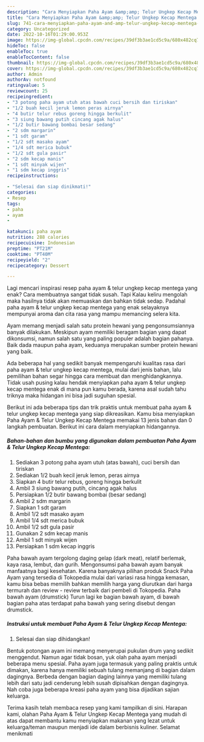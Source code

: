 ```yaml
---
description: "Cara Menyiapkan Paha Ayam &amp;amp; Telur Ungkep Kecap Mentega Menu Buka Puas"
title: "Cara Menyiapkan Paha Ayam &amp;amp; Telur Ungkep Kecap Mentega Menu Buka Puas"
slug: 741-cara-menyiapkan-paha-ayam-and-amp-telur-ungkep-kecap-mentega-menu-buka-puas
category: Uncategorized
date: 2022-10-16T01:29:00.953Z
image: https://img-global.cpcdn.com/recipes/39df3b3ae1cd5c9a/680x482cq70/paha-ayam-telur-ungkep-kecap-mentega-foto-resep-utama.jpg
hideToc: false
enableToc: true
enableTocContent: false
thumbnail: https://img-global.cpcdn.com/recipes/39df3b3ae1cd5c9a/680x482cq70/paha-ayam-telur-ungkep-kecap-mentega-foto-resep-utama.jpg
cover: https://img-global.cpcdn.com/recipes/39df3b3ae1cd5c9a/680x482cq70/paha-ayam-telur-ungkep-kecap-mentega-foto-resep-utama.jpg
author: Admin
authorAv: notfound
ratingvalue: 5
reviewcount: 25
recipeingredient:
- "3 potong paha ayam utuh atas bawah cuci bersih dan tiriskan"
- "1/2 buah kecil jeruk lemon peras airnya"
- "4 butir telur rebus goreng hingga berkulit"
- "3 siung bawang putih cincang agak halus"
- "1/2 butir bawang bombai besar sedang"
- "2 sdm margarin"
- "1 sdt garam"
- "1/2 sdt masako ayam"
- "1/4 sdt merica bubuk"
- "1/2 sdt gula pasir"
- "2 sdm kecap manis"
- "1 sdt minyak wijen"
- "1 sdm kecap inggris"
recipeinstructions:

- "Selesai dan siap dinikmati!"
categories:
- Resep
tags:
- paha
- ayam
- 

katakunci: paha ayam  
nutrition: 288 calories
recipecuisine: Indonesian
preptime: "PT21M"
cooktime: "PT40M"
recipeyield: "2"
recipecategory: Dessert

---
```



Lagi mencari inspirasi resep paha ayam &amp; telur ungkep kecap mentega yang enak? Cara membuatnya sangat tidak susah. Tapi Kalau keliru mengolah maka hasilnya tidak akan memuaskan dan bahkan tidak sedap. Padahal paha ayam &amp; telur ungkep kecap mentega yang enak selayaknya mempunyai aroma dan cita rasa yang mampu memancing selera kita.


Ayam memang menjadi salah satu protein hewani yang pengonsumsiannya banyak dilakukan. Meskipun ayam memiliki beragam bagian yang dapat dikonsumsi, namun salah satu yang paling populer adalah bagian pahanya. Baik dada maupun paha ayam, keduanya merupakan sumber protein hewani yang baik.

Ada beberapa hal yang sedikit banyak mempengaruhi kualitas rasa dari paha ayam &amp; telur ungkep kecap mentega, mulai dari jenis bahan, lalu pemilihan bahan segar hingga cara membuat dan menghidangkannya. Tidak usah pusing kalau hendak menyiapkan paha ayam &amp; telur ungkep kecap mentega enak di mana pun kamu berada, karena asal sudah tahu triknya maka hidangan ini bisa jadi suguhan spesial.


Berikut ini ada beberapa tips dan trik praktis untuk membuat paha ayam &amp; telur ungkep kecap mentega yang siap dikreasikan. Kamu bisa menyiapkan Paha Ayam &amp; Telur Ungkep Kecap Mentega memakai 13 jenis bahan dan 0 langkah pembuatan. Berikut ini cara dalam menyiapkan hidangannya.

<!--inarticleads1-->

##### Bahan-bahan dan bumbu yang digunakan dalam pembuatan Paha Ayam &amp; Telur Ungkep Kecap Mentega:

1. Sediakan 3 potong paha ayam utuh (atas bawah), cuci bersih dan tiriskan
1. Sediakan 1/2 buah kecil jeruk lemon, peras airnya
1. Siapkan 4 butir telur rebus, goreng hingga berkulit
1. Ambil 3 siung bawang putih, cincang agak halus
1. Persiapkan 1/2 butir bawang bombai (besar sedang)
1. Ambil 2 sdm margarin
1. Siapkan 1 sdt garam
1. Ambil 1/2 sdt masako ayam
1. Ambil 1/4 sdt merica bubuk
1. Ambil 1/2 sdt gula pasir
1. Gunakan 2 sdm kecap manis
1. Ambil 1 sdt minyak wijen
1. Persiapkan 1 sdm kecap inggris


Paha bawah ayam tergolong daging gelap (dark meat), relatif berlemak, kaya rasa, lembut, dan gurih. Mengonsumsi paha bawah ayam banyak manfaatnya bagi kesehatan. Karena banyaknya pilihan produk Snack Paha Ayam yang tersedia di Tokopedia mulai dari variasi rasa hingga kemasan, kamu bisa bebas memilih bahkan memilih harga yang diurutkan dari harga termurah dan review - review terbaik dari pembeli di Tokopedia. Paha bawah ayam (drumstick) Turun lagi ke bagian bawah ayam, di bawah bagian paha atas terdapat paha bawah yang sering disebut dengan drumstick. 

<!--inarticleads2-->

##### Instruksi untuk membuat Paha Ayam &amp; Telur Ungkep Kecap Mentega:


1. Selesai dan siap dihidangkan!

Bentuk potongan ayam ini memang menyerupai pukulan drum yang sedikit menggendut. Namun agar tidak bosan, yuk olah paha ayam menjadi beberapa menu spesial. Paha ayam juga termasuk yang paling praktis untuk dimakan, karena hanya memiliki sebuah tulang memanjang di bagian dalam dagingnya. Berbeda dengan bagian daging lainnya yang memiliki tulang lebih dari satu jadi cenderung lebih susah dipisahkan dengan dagingnya. Nah coba juga beberapa kreasi paha ayam yang bisa dijadikan sajian keluarga. 

Terima kasih telah membaca resep yang kami tampilkan di sini. Harapan kami, olahan Paha Ayam &amp; Telur Ungkep Kecap Mentega yang mudah di atas dapat membantu kamu menyiapkan makanan yang lezat untuk keluarga/teman maupun menjadi ide dalam berbisnis kuliner. Selamat menikmati
